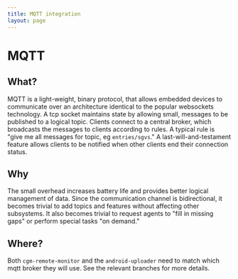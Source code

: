 ```yaml
---
title: MQTT integration
layout: page
---
```


# MQTT

## What?
MQTT is a light-weight, binary protocol, that allows embedded devices
to communicate over an architecture identical to the popular
websockets technology.  A tcp socket maintains state by allowing
small, messages to be published to a logical topic.  Clients connect
to a central broker, which broadcasts the messages to clients
according to rules.  A typical rule is "give me all messages for
topic, eg `entries/sgvs`."  A last-will-and-testament feature allows
clients to be notified when other clients end their connection status.

## Why
The small overhead increases battery life and provides better logical
management of data.  Since the communication channel is bidirectional,
it becomes trivial to add topics and features without affecting other
subsystems.  It also becomes trivial to request agents to "fill in
missing gaps" or perform special tasks "on demand."


## Where?
Both `cgm-remote-monitor` and the `android-uploader` need to match
which mqtt broker they will use.  See the relevant branches for more
details.
